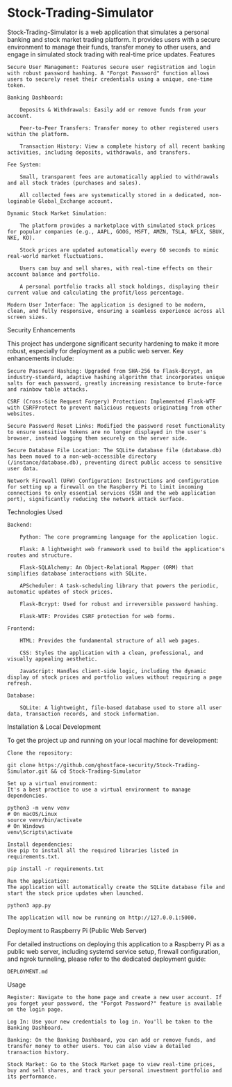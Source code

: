 # Stock-Trading-Simulator

Stock-Trading-Simulator is a web application that simulates a personal banking and stock market trading platform. It provides users with a secure environment to manage their funds, transfer money to other users, and engage in simulated stock trading with real-time price updates.
Features

    Secure User Management: Features secure user registration and login with robust password hashing. A "Forgot Password" function allows users to securely reset their credentials using a unique, one-time token.

    Banking Dashboard:

        Deposits & Withdrawals: Easily add or remove funds from your account.

        Peer-to-Peer Transfers: Transfer money to other registered users within the platform.

        Transaction History: View a complete history of all recent banking activities, including deposits, withdrawals, and transfers.

    Fee System:

        Small, transparent fees are automatically applied to withdrawals and all stock trades (purchases and sales).

        All collected fees are systematically stored in a dedicated, non-loginable Global_Exchange account.

    Dynamic Stock Market Simulation:

        The platform provides a marketplace with simulated stock prices for popular companies (e.g., AAPL, GOOG, MSFT, AMZN, TSLA, NFLX, SBUX, NKE, KO).

        Stock prices are updated automatically every 60 seconds to mimic real-world market fluctuations.

        Users can buy and sell shares, with real-time effects on their account balance and portfolio.

        A personal portfolio tracks all stock holdings, displaying their current value and calculating the profit/loss percentage.

    Modern User Interface: The application is designed to be modern, clean, and fully responsive, ensuring a seamless experience across all screen sizes.

Security Enhancements

This project has undergone significant security hardening to make it more robust, especially for deployment as a public web server. Key enhancements include:

    Secure Password Hashing: Upgraded from SHA-256 to Flask-Bcrypt, an industry-standard, adaptive hashing algorithm that incorporates unique salts for each password, greatly increasing resistance to brute-force and rainbow table attacks.

    CSRF (Cross-Site Request Forgery) Protection: Implemented Flask-WTF with CSRFProtect to prevent malicious requests originating from other websites.

    Secure Password Reset Links: Modified the password reset functionality to ensure sensitive tokens are no longer displayed in the user's browser, instead logging them securely on the server side.

    Secure Database File Location: The SQLite database file (database.db) has been moved to a non-web-accessible directory (/instance/database.db), preventing direct public access to sensitive user data.

    Network Firewall (UFW) Configuration: Instructions and configuration for setting up a firewall on the Raspberry Pi to limit incoming connections to only essential services (SSH and the web application port), significantly reducing the network attack surface.

Technologies Used

    Backend:

        Python: The core programming language for the application logic.

        Flask: A lightweight web framework used to build the application's routes and structure.

        Flask-SQLAlchemy: An Object-Relational Mapper (ORM) that simplifies database interactions with SQLite.

        APScheduler: A task-scheduling library that powers the periodic, automatic updates of stock prices.

        Flask-Bcrypt: Used for robust and irreversible password hashing.

        Flask-WTF: Provides CSRF protection for web forms.

    Frontend:

        HTML: Provides the fundamental structure of all web pages.

        CSS: Styles the application with a clean, professional, and visually appealing aesthetic.

        JavaScript: Handles client-side logic, including the dynamic display of stock prices and portfolio values without requiring a page refresh.

    Database:

        SQLite: A lightweight, file-based database used to store all user data, transaction records, and stock information.

Installation & Local Development

To get the project up and running on your local machine for development:

    Clone the repository:

    git clone https://github.com/ghostface-security/Stock-Trading-Simulator.git && cd Stock-Trading-Simulator

    Set up a virtual environment:
    It's a best practice to use a virtual environment to manage dependencies.

    python3 -m venv venv
    # On macOS/Linux
    source venv/bin/activate
    # On Windows
    venv\Scripts\activate

    Install dependencies:
    Use pip to install all the required libraries listed in requirements.txt.

    pip install -r requirements.txt

    Run the application:
    The application will automatically create the SQLite database file and start the stock price updates when launched.

    python3 app.py

    The application will now be running on http://127.0.0.1:5000.

Deployment to Raspberry Pi (Public Web Server)

For detailed instructions on deploying this application to a Raspberry Pi as a public web server, including systemd service setup, firewall configuration, and ngrok tunneling, please refer to the dedicated deployment guide:

    DEPLOYMENT.md

Usage

    Register: Navigate to the home page and create a new user account. If you forget your password, the "Forgot Password?" feature is available on the login page.

    Log In: Use your new credentials to log in. You'll be taken to the Banking Dashboard.

    Banking: On the Banking Dashboard, you can add or remove funds, and transfer money to other users. You can also view a detailed transaction history.

    Stock Market: Go to the Stock Market page to view real-time prices, buy and sell shares, and track your personal investment portfolio and its performance.
